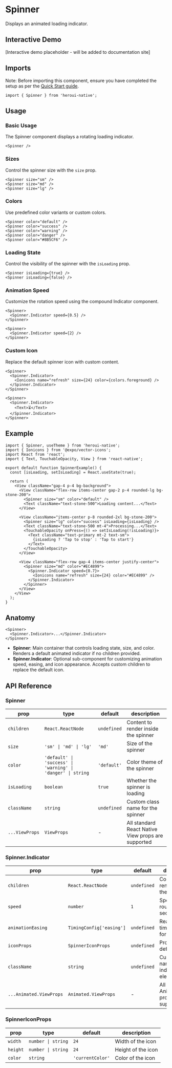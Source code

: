# Spinner

Displays an animated loading indicator.

## Interactive Demo

[Interactive demo placeholder - will be added to documentation site]

## Imports

Note: Before importing this component, ensure you have completed the setup as per the [Quick Start guide](../../../README.md).

```tsx
import { Spinner } from 'heroui-native';
```

## Usage

### Basic Usage

The Spinner component displays a rotating loading indicator.

```tsx
<Spinner />
```

### Sizes

Control the spinner size with the `size` prop.

```tsx
<Spinner size="sm" />
<Spinner size="md" />
<Spinner size="lg" />
```

### Colors

Use predefined color variants or custom colors.

```tsx
<Spinner color="default" />
<Spinner color="success" />
<Spinner color="warning" />
<Spinner color="danger" />
<Spinner color="#8B5CF6" />
```

### Loading State

Control the visibility of the spinner with the `isLoading` prop.

```tsx
<Spinner isLoading={true} />
<Spinner isLoading={false} />
```

### Animation Speed

Customize the rotation speed using the compound Indicator component.

```tsx
<Spinner>
  <Spinner.Indicator speed={0.5} />
</Spinner>

<Spinner>
  <Spinner.Indicator speed={2} />
</Spinner>
```

### Custom Icon

Replace the default spinner icon with custom content.

```tsx
<Spinner>
  <Spinner.Indicator>
    <Ionicons name="refresh" size={24} color={colors.foreground} />
  </Spinner.Indicator>
</Spinner>

<Spinner>
  <Spinner.Indicator>
    <Text>⏳</Text>
  </Spinner.Indicator>
</Spinner>
```

## Example

```tsx
import { Spinner, useTheme } from 'heroui-native';
import { Ionicons } from '@expo/vector-icons';
import React from 'react';
import { Text, TouchableOpacity, View } from 'react-native';

export default function SpinnerExample() {
  const [isLoading, setIsLoading] = React.useState(true);

  return (
    <View className="gap-4 p-4 bg-background">
      <View className="flex-row items-center gap-2 p-4 rounded-lg bg-stone-200">
        <Spinner size="sm" color="default" />
        <Text className="text-stone-500">Loading content...</Text>
      </View>

      <View className="items-center p-8 rounded-2xl bg-stone-200">
        <Spinner size="lg" color="success" isLoading={isLoading} />
        <Text className="text-stone-500 mt-4">Processing...</Text>
        <TouchableOpacity onPress={() => setIsLoading(!isLoading)}>
          <Text className="text-primary mt-2 text-sm">
            {isLoading ? 'Tap to stop' : 'Tap to start'}
          </Text>
        </TouchableOpacity>
      </View>

      <View className="flex-row gap-4 items-center justify-center">
        <Spinner size="md" color="#EC4899">
          <Spinner.Indicator speed={0.7}>
            <Ionicons name="refresh" size={24} color="#EC4899" />
          </Spinner.Indicator>
        </Spinner>
      </View>
    </View>
  );
}
```

## Anatomy

```tsx
<Spinner>
  <Spinner.Indicator>...</Spinner.Indicator>
</Spinner>
```

- **Spinner**: Main container that controls loading state, size, and color. Renders a default animated indicator if no children provided.
- **Spinner.Indicator**: Optional sub-component for customizing animation speed, easing, and icon appearance. Accepts custom children to replace the default icon.

## API Reference

### Spinner

| prop           | type                                                        | default     | description                                        |
| -------------- | ----------------------------------------------------------- | ----------- | -------------------------------------------------- |
| `children`     | `React.ReactNode`                                           | `undefined` | Content to render inside the spinner               |
| `size`         | `'sm' \| 'md' \| 'lg'`                                      | `'md'`      | Size of the spinner                                |
| `color`        | `'default' \| 'success' \| 'warning' \| 'danger' \| string` | `'default'` | Color theme of the spinner                         |
| `isLoading`    | `boolean`                                                   | `true`      | Whether the spinner is loading                     |
| `className`    | `string`                                                    | `undefined` | Custom class name for the spinner                  |
| `...ViewProps` | `ViewProps`                                                 | -           | All standard React Native View props are supported |

### Spinner.Indicator

| prop                    | type                     | default     | description                                      |
| ----------------------- | ------------------------ | ----------- | ------------------------------------------------ |
| `children`              | `React.ReactNode`        | `undefined` | Content to render inside the indicator           |
| `speed`                 | `number`                 | `1`         | Speed in rounds per second                       |
| `animationEasing`       | `TimingConfig['easing']` | `undefined` | Reanimated timing easing for indicator           |
| `iconProps`             | `SpinnerIconProps`       | `undefined` | Props for the default icon                       |
| `className`             | `string`                 | `undefined` | Custom class name for the indicator element      |
| `...Animated.ViewProps` | `Animated.ViewProps`     | -           | All Reanimated Animated.View props are supported |

### SpinnerIconProps

| prop     | type               | default          | description        |
| -------- | ------------------ | ---------------- | ------------------ |
| `width`  | `number \| string` | `24`             | Width of the icon  |
| `height` | `number \| string` | `24`             | Height of the icon |
| `color`  | `string`           | `'currentColor'` | Color of the icon  |
